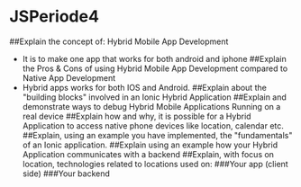 # JSPeriode4
##Explain the concept of: Hybrid Mobile App Development
- It is to make one app that works for both android and iphone
##Explain the Pros & Cons of using Hybrid Mobile App Development compared to Native App Development
- Hybrid apps works for both IOS and Android.
##Explain about the "building blocks" involved in an Ionic Hybrid Application
##Explain and demonstrate ways to debug Hybrid Mobile Applications Running on a real device
##Explain how and why, it is possible for a Hybrid Application to access native phone devices like location, calendar etc. 
##Explain, using an example you have implemented, the "fundamentals" of an Ionic application.
##Explain using an example how your Hybrid Application communicates with a backend 
##Explain, with focus on location, technologies related to locations used on:
###Your app (client side)
###Your backend
